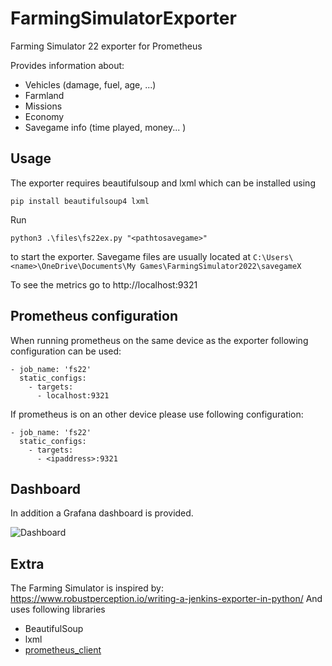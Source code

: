 # FarmingSimulatorExporter
Farming Simulator 22 exporter for Prometheus 

Provides information about:
- Vehicles (damage, fuel, age, ...)
- Farmland 
- Missions
- Economy
- Savegame info (time played, money... )
## Usage
The exporter requires beautifulsoup and lxml which can be installed using

```pip install beautifulsoup4 lxml```

Run

```python3 .\files\fs22ex.py "<pathtosavegame>"```

to start the exporter. Savegame files are usually located at `C:\Users\<name>\OneDrive\Documents\My Games\FarmingSimulator2022\savegameX` 

To see the metrics go to http://localhost:9321
## Prometheus configuration
When running prometheus on the same device as the exporter following configuration can be used:

``` 
- job_name: 'fs22'
  static_configs:
    - targets:
      - localhost:9321
```

If prometheus is on an other device please use following configuration:

``` 
- job_name: 'fs22'
  static_configs:
    - targets:
      - <ipaddress>:9321
```

## Dashboard
In addition a Grafana dashboard is provided.

![Dashboard](./images/dashboard.png)

## Extra
The Farming Simulator is inspired by:
https://www.robustperception.io/writing-a-jenkins-exporter-in-python/
And uses following libraries
- BeautifulSoup
- lxml
- [prometheus_client](https://github.com/prometheus/client_python)